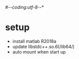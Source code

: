#-*-coding:utf-8-*-*
# setup
- install matlab R2018a
- update libstdc++.so.6(/lib64/)
- auto mount when start up